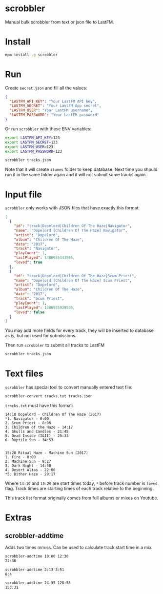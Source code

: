 # scrobbler

Manual bulk scrobbler from text or json file to LastFM.



# Install

```sh
npm install -g scrobbler
```


# Run

Create `secret.json` and fill all the values:
```json
{
  "LASTFM_API_KEY": "Your LastFM API key",
  "LASTFM_SECRET": "Your LastFM App secret",
  "LASTFM_USER": "Your LastFM username",
  "LASTFM_PASSWORD": "Your LastFM password"
}
```

Or run `scrobbler` with these ENV variables:

```sh
export LASTFM_API_KEY=123
export LASTFM_SECRET=123
export LASTFM_USER=123
export LASTFM_PASSWORD=123 

scrobbler tracks.json
```

Note that it will create `itunes` folder to keep database.
Next time you should run it in the same folder again and it will not submit same tracks again.

# Input file

`scrobbler` only works with JSON files that have exactly this format:

```json
[
  {
    "id": "track|Dopelord|Children Of The Haze|Navigator",
    "name": "Dopelord [Children Of The Haze] Navigator",
    "artist": "Dopelord",
    "album": "Children Of The Haze",
    "date": "2017",
    "track": "Navigator",
    "playCount": 1,
    "lastPlayed": 1486955443505,
    "loved": true
  },
  {
    "id": "track|Dopelord|Children Of The Haze|Scum Priest",
    "name": "Dopelord [Children Of The Haze] Scum Priest",
    "artist": "Dopelord",
    "album": "Children Of The Haze",
    "date": "2017",
    "track": "Scum Priest",
    "playCount": 1,
    "lastPlayed": 1486955929505,
    "loved": false
  }
]
```

You may add more fields for every track, they will be inserted to database as is, but not used for submissions.


Then run `scrobbler` to submit all tracks to LastFM
```sh
scrobbler tracks.json
```


# Text files

`scrobbler` has special tool to convert manually entered text file:

```sh
scrobbler-convert tracks.txt tracks.json
```


`tracks.txt` must have this format:
```
14:10 Dopelord - Children Of The Haze (2017)
*1. Navigator - 0:00
2. Scum Priest - 8:06
3. Children of the Haze - 14:17
4. Skulls and Candles - 21:45
5. Dead Inside (I&II) - 25:33
6. Reptile Sun - 34:53


15:20 Ritual Haze - Machine Sun (2017)
1. Fire - 0:00
2. Machine Sun - 8:27
3. Dark Night - 14:30
4. Desert Alias - 22:00
*5. Dither Haze - 29:17
```

Where `14:10` and `15:20` are start times today, `*` before track number is `loved` flag. Track times are starting times of each track relative to the beginning.

This track list format originally comes from full albums or mixes on Youtube.


# Extras


## scrobbler-addtime

Adds two times mm:ss. Can be used to calculate track start time in a mix.

```sh
scrobbler-addtime 10:00 12:30
22:30

scrobbler-addtime 2:13 3:51
6:4

scrobbler-addtime 24:35 128:56
153:31
```

